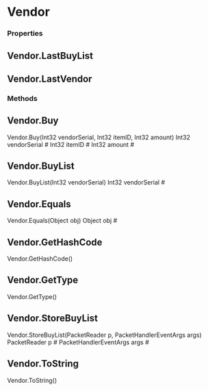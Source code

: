 # Vendor    

### Properties  
## Vendor.LastBuyList
## Vendor.LastVendor 
### Methods  
## Vendor.Buy
Vendor.Buy(Int32 vendorSerial, Int32 itemID, Int32 amount)
        Int32 vendorSerial #
        Int32 itemID #
        Int32 amount #
## Vendor.BuyList
Vendor.BuyList(Int32 vendorSerial)
        Int32 vendorSerial #
## Vendor.Equals
Vendor.Equals(Object obj)
        Object obj #
## Vendor.GetHashCode
Vendor.GetHashCode()
## Vendor.GetType
Vendor.GetType()
## Vendor.StoreBuyList
Vendor.StoreBuyList(PacketReader p, PacketHandlerEventArgs args)
        PacketReader p #
        PacketHandlerEventArgs args #
## Vendor.ToString
Vendor.ToString()